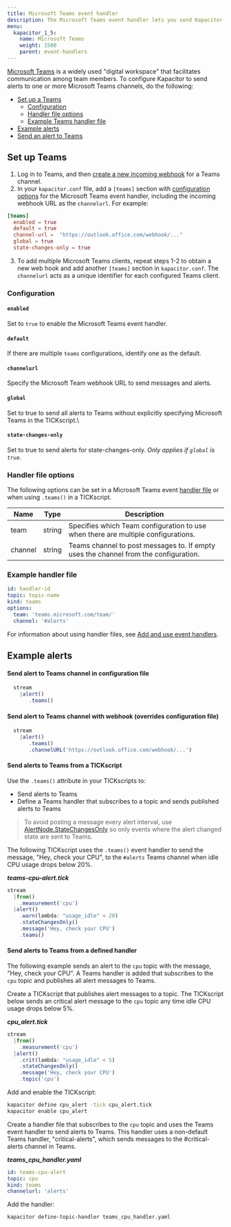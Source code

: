```yaml
---
title: Microsoft Teams event handler
description: The Microsoft Teams event handler lets you send Kapacitor alerts to a Microsoft Teams channel. This page includes configuration options and usage examples.
menu:
  kapacitor_1_5:
    name: Microsoft Teams
    weight: 1500
    parent: event-handlers
---
```


[Microsoft Teams](https://www.microsoft.com/en-us/microsoft-365/microsoft-teams/group-chat-software) is a widely used "digital workspace" that facilitates communication among team members. To configure Kapacitor to send alerts to one or more Microsoft Teams channels, do the following:

- [Set up a Teams](#set-up-teams)
  - [Configuration](#configuration)
  - [Handler file options](#handler-file-options)
  - [Example Teams handler file](#example-teams-handler-file)
- [Example alerts](#example-alerts)
- [Send an alert to Teams](#send-an-alert-to-teams)

## Set up Teams

1. Log in to Teams, and then [create a new incoming webhook](https://docs.microsoft.com/en-us/microsoftteams/platform/concepts/connectors#setting-up-a-custom-incoming-webhook) for a Teams channel.
2. In your `kapacitor.conf` file, add a `[teams]` section with [configuration options](#Teams-configuration-options) for the Microsoft Teams event
handler, including the incoming webhook URL as the `channelurl`. For example:

  ```toml
  [teams]
    enabled = true
    default = true
    channel-url =  "https://outlook.office.com/webhook/..."
    global = true
    state-changes-only = true
  ```

3. To add multiple Microsoft Teams clients, repeat steps 1-2 to obtain a new web hook and add another `[teams]` section in `kapacitor.conf`.
The `channelurl` acts as a unique identifier for each configured Teams client.

### Configuration

#### `enabled`

Set to `true` to enable the Microsoft Teams event handler.

#### `default`

If there are multiple `teams` configurations, identify one as the default.

#### `channelurl`

Specify the Microsoft Team webhook URL to send messages and alerts.

#### `global`

Set to true to send all alerts to Teams without explicitly specifying Microsoft Teams in the TICKscript.\

#### `state-changes-only`

Set to true to send alerts for state-changes-only.
_Only applies if `global` is `true`._

### Handler file options

The following options can be set in a Microsoft Teams event [handler file](/kapacitor/v1.5/event_handlers/#handler-file) or when using
`.teams()` in a TICKscript.

| Name       | Type   | Description                                                                               |
| ----       | ----   | -----------                                                                               |
| team       | string | Specifies which Team configuration to use when there are multiple configurations.         |
| channel    | string | Teams channel to post messages to. If empty uses the channel from the configuration.      |

### Example handler file

```yaml
id: handler-id
topic: topic-name
kind: teams
options:
  team: 'teams.microsoft.com/team/'
  channel: '#alerts'
```

For information about using handler files, see [Add and use event handlers](/kapacitor/v1.5/event_handlers/#create-a-topic-handler-with-a-handler-file).

## Example alerts

#### Send alert to Teams channel in configuration file

```js
  stream
    |alert()
       .teams()
```

#### Send alert to Teams channel with webhook (overrides configuration file)

```js
  stream
    |alert()
       .teams()
       .channelURL('https://outlook.office.com/webhook/...')
```

#### Send alerts to Teams from a TICKscript

Use the `.teams()` attribute in your TICKscripts to:

- Send alerts to Teams
- Define a Teams handler that subscribes to a topic and sends published alerts to Teams

> To avoid posting a message every alert interval, use
> [AlertNode.StateChangesOnly](/kapacitor/v1.5/nodes/alert_node/#statechangesonly)
> so only events where the alert changed state are sent to Teams.

The following TICKscript uses the `.teams()` event handler to send the message,
"Hey, check your CPU", to the `#alerts` Teams channel when idle CPU usage drops below 20%.

_**teams-cpu-alert.tick**_  
```js
stream
  |from()
    .measurement('cpu')
  |alert()
    .warn(lambda: "usage_idle" < 20)
    .stateChangesOnly()
    .message('Hey, check your CPU')
    .teams()
```

#### Send alerts to Teams from a defined handler

The following example sends an alert to the `cpu` topic with the message,
"Hey, check your CPU".
A Teams handler is added that subscribes to the `cpu` topic and publishes all
alert messages to Teams.

Create a TICKscript that publishes alert messages to a topic.
The TICKscript below sends an critical alert message to the `cpu` topic any time
idle CPU usage drops below 5%.

_**cpu\_alert.tick**_
```js
stream
  |from()
    .measurement('cpu')
  |alert()
    .crit(lambda: "usage_idle" < 5)
    .stateChangesOnly()
    .message('Hey, check your CPU')
    .topic('cpu')
```

Add and enable the TICKscript:

```bash
kapacitor define cpu_alert -tick cpu_alert.tick
kapacitor enable cpu_alert
```

Create a handler file that subscribes to the `cpu` topic and uses the Teams
event handler to send alerts to Teams. This handler uses a non-default Teams
handler, "critical-alerts", which sends messages to the #critical-alerts channel
in Teams.

_**teams\_cpu\_handler.yaml**_
```yaml
id: teams-cpu-alert
topic: cpu
kind: teams
channelurl: 'alerts'

```

Add the handler:

```bash
kapacitor define-topic-handler teams_cpu_handler.yaml
```
